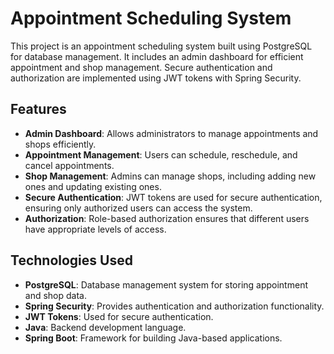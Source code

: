 # Appointment Scheduling System

This project is an appointment scheduling system built using PostgreSQL for database management. It includes an admin dashboard for efficient appointment and shop management. Secure authentication and authorization are implemented using JWT tokens with Spring Security.

## Features

- **Admin Dashboard**: Allows administrators to manage appointments and shops efficiently.
- **Appointment Management**: Users can schedule, reschedule, and cancel appointments.
- **Shop Management**: Admins can manage shops, including adding new ones and updating existing ones.
- **Secure Authentication**: JWT tokens are used for secure authentication, ensuring only authorized users can access the system.
- **Authorization**: Role-based authorization ensures that different users have appropriate levels of access.

## Technologies Used

- **PostgreSQL**: Database management system for storing appointment and shop data.
- **Spring Security**: Provides authentication and authorization functionality.
- **JWT Tokens**: Used for secure authentication.
- **Java**: Backend development language.
- **Spring Boot**: Framework for building Java-based applications.
